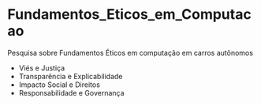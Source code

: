 # Fundamentos_Eticos_em_Computacao
Pesquisa sobre Fundamentos Éticos em computação em carros autônomos
- Viés e Justiça
- Transparência e Explicabilidade
- Impacto Social e Direitos
- Responsabilidade e Governança
